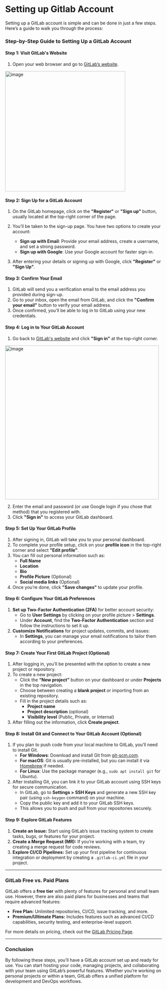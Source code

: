 # Setting up Gitlab Account
Setting up a GitLab account is simple and can be done in just a few steps. Here’s a guide to walk you through the process:

### **Step-by-Step Guide to Setting Up a GitLab Account**

#### **Step 1: Visit GitLab's Website**
1. Open your web browser and go to [GitLab’s website](https://gitlab.com).
<img width="386" alt="image" src="https://github.com/user-attachments/assets/7f5b3d72-ca0a-4e8d-867d-3af3f039b8bc" />
 


#### **Step 2: Sign Up for a GitLab Account**
1. On the GitLab homepage, click on the **"Register"** or **"Sign up"** button, usually located at the top-right corner of the page.

2. You’ll be taken to the sign-up page. You have two options to create your account:
   - **Sign up with Email**: Provide your email address, create a username, and set a strong password.
   - **Sign up with Google**: Use your Google account for faster sign-in.
3. After entering your details or signing up with Google, click **"Register"** or **"Sign Up"**.

#### **Step 3: Confirm Your Email**
1. GitLab will send you a verification email to the email address you provided during sign-up.
2. Go to your inbox, open the email from GitLab, and click the **"Confirm your email"** button to verify your email address.
3. Once confirmed, you’ll be able to log in to GitLab using your new credentials.

#### **Step 4: Log in to Your GitLab Account**
1. Go back to [GitLab's website](https://gitlab.com) and click **"Sign in"** at the top-right corner.
<img width="494" alt="image" src="https://github.com/user-attachments/assets/c33a81a6-886d-40e8-96f0-18f70166c334" />

2. Enter the email and password (or use Google login if you chose that method) that you registered with.
3. Click **"Sign in"** to access your GitLab dashboard.

#### **Step 5: Set Up Your GitLab Profile**
1. After signing in, GitLab will take you to your personal dashboard.
2. To complete your profile setup, click on your **profile icon** in the top-right corner and select **"Edit profile"**.
3. You can fill out personal information such as:
   - **Full Name**
   - **Location**
   - **Bio**
   - **Profile Picture** (Optional)
   - **Social media links** (Optional)
4. Once you’re done, click **"Save changes"** to update your profile.

#### **Step 6: Configure Your GitLab Preferences**
1. **Set up Two-Factor Authentication (2FA)** for better account security:
   - Go to **User Settings** by clicking on your profile picture > **Settings**.
   - Under **Account**, find the **Two-Factor Authentication** section and follow the instructions to set it up.
2. **Customize Notifications** for project updates, commits, and issues:
   - In **Settings**, you can manage your email notifications to tailor them according to your preferences.

#### **Step 7: Create Your First GitLab Project (Optional)**
1. After logging in, you’ll be presented with the option to create a new project or repository.
2. To create a new project:
   - Click the **“New project”** button on your dashboard or under **Projects** in the top navigation.
   - Choose between creating a **blank project** or importing from an existing repository.
   - Fill in the project details such as:
     - **Project name**
     - **Project description** (optional)
     - **Visibility level** (Public, Private, or Internal)
3. After filling out the information, click **Create project**.

#### **Step 8: Install Git and Connect to Your GitLab Account (Optional)**
1. If you plan to push code from your local machine to GitLab, you’ll need to install Git.
   - **For Windows**: Download and install Git from [git-scm.com](https://git-scm.com/download/win).
   - **For macOS**: Git is usually pre-installed, but you can install it via [Homebrew](https://brew.sh/) if needed.
   - **For Linux**: Use the package manager (e.g., `sudo apt install git` for Ubuntu).
2. After installing Git, you can link it to your GitLab account using SSH keys for secure communication.
   - In GitLab, go to **Settings > SSH Keys** and generate a new SSH key pair (using `ssh-keygen` command) on your machine.
   - Copy the public key and add it to your GitLab SSH keys.
   - This allows you to push and pull from your repositories securely.

#### **Step 9: Explore GitLab Features**
1. **Create an Issue:** Start using GitLab’s issue tracking system to create tasks, bugs, or features for your project.
2. **Create a Merge Request (MR):** If you’re working with a team, try creating a merge request for code reviews.
3. **Explore CI/CD Pipelines:** Set up your first pipeline for continuous integration or deployment by creating a `.gitlab-ci.yml` file in your project.

---

### **GitLab Free vs. Paid Plans**
GitLab offers a **free tier** with plenty of features for personal and small team use. However, there are also paid plans for businesses and teams that require advanced features:
- **Free Plan:** Unlimited repositories, CI/CD, issue tracking, and more.
- **Premium/Ultimate Plans:** Includes features such as advanced CI/CD capabilities, security testing, and enterprise-level support.

For more details on pricing, check out the [GitLab Pricing Page](https://about.gitlab.com/pricing/).

---

### **Conclusion**
By following these steps, you’ll have a GitLab account set up and ready for use. You can start hosting your code, managing projects, and collaborating with your team using GitLab’s powerful features. Whether you’re working on personal projects or within a team, GitLab offers a unified platform for development and DevOps workflows.
